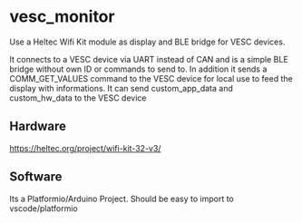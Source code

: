 # vesc_monitor
Use a Heltec Wifi Kit module as display and BLE bridge for VESC devices.

It connects to a VESC device via UART instead of CAN and is a simple BLE bridge without own ID or commands to send to.
In addition it sends a COMM_GET_VALUES command to the VESC device for local use to feed the display with informations.
It can send custom_app_data and custom_hw_data to the VESC device

## Hardware
https://heltec.org/project/wifi-kit-32-v3/

## Software
Its a Platformio/Arduino Project. Should be easy to import to vscode/platformio

